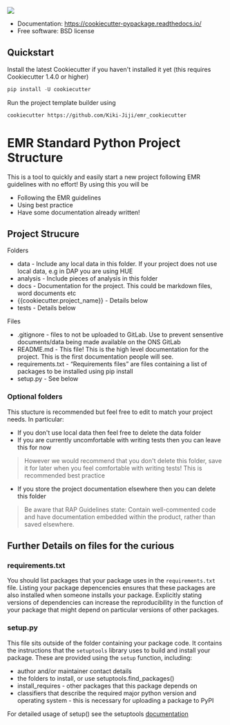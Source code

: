 ![](https://user-images.githubusercontent.com/45692573/109661256-b2fe8180-7b61-11eb-87c7-3d58cbea8d4b.png)

* Documentation: https://cookiecutter-pypackage.readthedocs.io/
* Free software: BSD license

## Quickstart

Install the latest Cookiecutter if you haven't installed it yet (this requires
Cookiecutter 1.4.0 or higher)


```python
pip install -U cookiecutter
```

Run the project template builder using
```bash
cookiecutter https://github.com/Kiki-Jiji/emr_cookiecutter
```

# EMR Standard Python Project Structure

This is a tool to quickly and easily start a new project following EMR guidelines with no effort!
By using this you will be 

* Following the EMR guidelines
* Using best practice
* Have some documentation already written!

## Project Strucure

Folders
* data - Include any local data in this folder. If your project does not use local data, e.g in DAP you are using HUE
* analysis - Include pieces of analysis in this folder
* docs - Documentation for the project. This could be markdown files, word documents etc
* {{cookiecutter.project_name}} - Details below
* tests - Details below

Files
* .gitignore - files to not be uploaded to GitLab. Use to prevent sensentive documents/data being made available on the ONS GitLab
* README.md - This file! This is the high level documentation for the project. This is the first documentation people will see.
* requirements.txt - “Requirements files” are files containing a list of packages to be installed using pip install
* setup.py - See below



### Optional folders
This stucture is recommended but feel free to edit to match your project needs. In particular:

* If you don't use local data then feel free to delete the data folder
* If you are currently uncomfortable with writing tests then you can leave this for now
>  However we would recommend that you don't delete this folder, save it for later when you feel comfortable with writing tests! This is recommended best practice
* If you store the project documentation elsewhere then you can delete this folder
> Be aware that RAP Guidelines state:
> Contain well-commented code and have documentation embedded within the product, rather than saved elsewhere.



## Further Details on files for the curious 

### requirements.txt

You should list packages that your package uses in the `requirements.txt` file.
Listing your package depencencies ensures that these packages are also installed when someone installs your package.
Explicitly stating versions of dependencies can increase the reproducibility in the function of your package that might depend on particular versions of other packages.

### setup.py

This file sits outside of the folder containing your package code.
It contains the instructions that the `setuptools` library uses to build and install your package.
These are provided using the `setup` function, including:

* author and/or maintainer contact details
* the folders to install, or use setuptools.find_packages()
* install_requires - other packages that this package depends on
* classifiers that describe the required major python version and operating system - this is necessary for uploading a package to PyPI

For detailed usage of setup() see the setuptools [documentation](https://setuptools.readthedocs.io/en/latest/setuptools.html#developer-s-guide)



